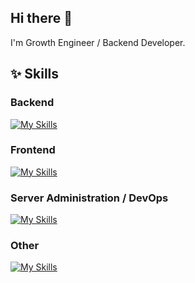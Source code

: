 ## Hi there 👋

I'm Growth Engineer / Backend Developer.

## ✨ Skills

### Backend
[![My Skills](https://skillicons.dev/icons?i=ts,js,apollo,python,selenium,graphql,rabbitmq,postgres,mongodb)](https://skillicons.dev)

### Frontend
[![My Skills](https://skillicons.dev/icons?i=react,nextjs,tailwind)](https://skillicons.dev)

### Server Administration / DevOps
[![My Skills](https://skillicons.dev/icons?i=linux,nginx,docker,aws,gitlab)](https://skillicons.dev)

### Other
[![My Skills](https://skillicons.dev/icons?i=figma,neovim,emacs,postman,arduino,raspberrypi)](https://skillicons.dev)
